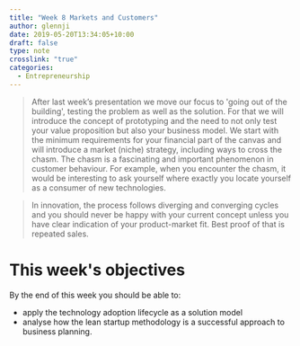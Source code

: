 ```yaml
---
title: "Week 8 Markets and Customers"
author: glennji
date: 2019-05-20T13:34:05+10:00
draft: false
type: note
crosslink: "true"
categories:
  - Entrepreneurship
---
```

>After last week’s presentation we move our focus to 'going out of the building', testing the problem as well as the solution. For that we will introduce the concept of prototyping and the need to not only test your value proposition but also your business model. We start with the minimum requirements for your financial part of the canvas and will introduce a market (niche) strategy, including ways to cross the chasm. The chasm is a fascinating and important phenomenon in customer behaviour. For example, when you encounter the chasm, it would be interesting to ask yourself where exactly you locate yourself as a consumer of new technologies.

>In innovation, the process follows diverging and converging cycles and you should never be happy with your current concept unless you have clear indication of your product-market fit. Best proof of that is repeated sales.

# This week's objectives
By the end of this week you should be able to:

  - apply the technology adoption lifecycle as a solution model
  - analyse how the lean startup methodology is a successful approach to business planning.
